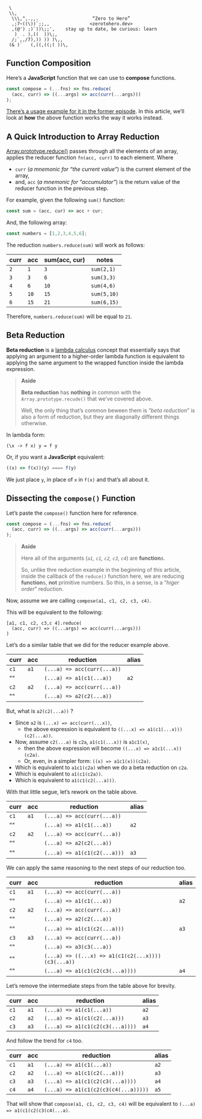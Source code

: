 ```text
 \
 \\,
  \\\,^,.,,.                    “Zero to Hero”
  ,;7~((\))`;;,,               <zerotohero.dev>
  ,(@') ;)`))\;;',    stay up to date, be curious: learn
   )  . ),((  ))\;,
  /;`,,/7),)) )) )\,,
 (& )`   (,((,((;( ))\,
```

## Function Composition

Here’s a **JavaScript** function that we can use to **compose** functions.

```javascript
const compose = (...fns) => fns.reduce(
  (acc, curr) => ((...args) => acc(curr(...args)))
);
```

[There’s a usage example for it in the former episode](../episode-036/function-composition/index.js).
In this article, we’ll look at **how** the above function works the way it works instead.

## A Quick Introduction to Array Reduction

[Array.prototype.reduce()][reduce-mdn] passes through all the elements of an
array, applies the reducer function `fn(acc, curr)` to each element.
Where 
* `curr` (*a mnemonic for “the current value”*) is the current element of the array,
* and, `acc` (*a mnemonic for “accumulator”*) is the return value of the reducer function in the previous step. 

[reduce-mdn]: https://developer.mozilla.org/en-US/docs/Web/JavaScript/Reference/Global_Objects/Array/reduce "Array.prototype.reduce (MDN)"

For example, given the following `sum()` function:

```javascript
const sum = (acc, cur) => acc + cur;
```

And, the following array:

```javascript
const numbers = [1,2,3,4,5,6];
```

The reduction `numbers.reduce(sum)` will work as follows:

curr  |acc  |sum(acc, cur)  |notes      |
------|-----|---------------|-----------|
   `2`|  `1`|            `3`|`sum(2,1)` |
   `3`|  `3`|            `6`|`sum(3,3)` |
   `4`|  `6`|           `10`|`sum(4,6)` |
   `5`| `10`|           `15`|`sum(5,10)`|
   `6`| `15`|           `21`|`sum(6,15)`|


Therefore, `numbers.reduce(sum)` will be equal to `21`.

## Beta Reduction

**Beta reduction** is a [lambda calculus][lambda-calculus] concept that 
essentially says that applying an argument to a higher-order lambda function
is equivalent to applying the same argument to the wrapped function inside
the lambda expression.

> **Aside**
>
> **Beta reduction** has **nothing** in common with the `Array.prototype.recude()` that
> we’ve covered above.
>
> Well, the only thing that’s common beween them is “*beta reduction*” is also a form of
> reduction, but they are diagonally different things otherwise.

[lambda-calculus]: https://plato.stanford.edu/entries/lambda-calculus/ "Lambda Calculus"

In lambda form:

```text 
(\x -> f x) y = f y
```

Or, if you want a **JavaScript** equivalent:

```javascript 
((x) => f(x))(y) ==== f(y)
```

We just place `y`, in place of `x` in `f(x)` and that’s all about it.

## Dissecting the `compose()` Function

Let’s paste the `compose()` function here for reference.

```javascript
const compose = (...fns) => fns.reduce(
  (acc, curr) => ((...args) => acc(curr(...args)))
);
```

> **Aside**
>
> Here all of the arguments (*`a1`, `c1`, `c2`, `c3`, `c4`*) are **function**s.
>
> So, unlike thre reduction example in the beginning of this article, 
> inside the callback of the `reduce()` function here, we are reducing **function**s,
> **not** primitive numbers. So this, in a sense, is a “*higer order*” reduction.

Now, assume we are calling `compose(a1, c1, c2, c3, c4)`.

This will be equivalent to the following:

```
[a1, c1, c2, c3,c 4].reduce(
  (acc, curr) => ((...args) => acc(curr(...args)))
)
```

Let’s do a similar table that we did for the reducer example above.

curr  |  acc| reduction                  |alias|
------|-----|----------------------------|-----|
  `c1`| `a1`| `(...a) => acc(curr(...a))`|     |
   "" |     | `(...a) => a1(c1(...a))`   |`a2` |
  `c2`| `a2`| `(...a) => acc(curr(...a))`|     |
   "" |     | `(...a) => a2(c2(...a))`   |     |

But, what is `a2(c2(...a))` ?

* Since `a2` is `(...x) => acc(curr(...x))`,
  * the above expression is equivalent to `((...x) => a1(c1(...x)))(c2(...a))`.
* Now, assume `c2(...a)` is `c2a`, `a1(c1(...x))` is `a1c1(x)`,
  * then the above expression will become `((...x) => a1c1(...x))(c2a)`.
  * Or, even, in a simpler form: `((x) => a1c1(x))(c2a)`.
* Which is equivalent to `a1c1(c2a)` when we do a beta reduction on `c2a`.
* Which is equivalent to `a1(c1(c2a))`.
* Which is equivalent to `a1(c1(c2(...a)))`.

With that little segue, let’s rework on the table above.

curr  |acc  | reduction                   |alias|
------|  ---|-----------------------------|-----|
  `c1`| `a1`| `(...a) => acc(curr(...a))` |     |
   "" |     | `(...a) => a1(c1(...a))`    |`a2` |
  `c2`| `a2`| `(...a) => acc(curr(...a))` |     |
   "" |     | `(...a) => a2(c2(...a))`    |     |
   "" |     | `(...a) => a1(c1(c2(...a)))`|`a3` |
 
We can apply the same reasoning to the next steps of our reduction too.

curr  |acc  | reduction                                          |alias|
------|-----|----------------------------------------------------|-----|
  `c1`| `a1`| `(...a) => acc(curr(...a))`                        |     |
   "" |     | `(...a) => a1(c1(...a))`                           |`a2` |
  `c2`| `a2`| `(...a) => acc(curr(...a))`                        |     |
   "" |     | `(...a) => a2(c2(...a))`                           |     |
   "" |     | `(...a) => a1(c1(c2(...a)))`                       |`a3` |
  `c3`| `a3`| `(...a) => acc(curr(...a))`                        |     |
   "" |     | `(...a) => a3(c3(...a))`                           |     |
   "" |     | `(...a) => ((...x) => a1(c1(c2(...x))))(c3(...a))` |     |
   "" |     | `(...a) => a1(c1(c2(c3(...a))))`                   |`a4` |

Let’s remove the intermediate steps from the table above for brevity.

curr  |acc  | reduction                                          |alias  |
------|-----|----------------------------------------------------|-------|
  `c1`| `a1`| `(...a) => a1(c1(...a))`                           |`a2`   |
  `c2`| `a2`| `(...a) => a1(c1(c2(...a)))`                       |`a3`   |
  `c3`| `a3`| `(...a) => a1(c1(c2(c3(...a))))`                   |`a4`   |

And follow the trend for `c4` too.

curr  |  acc| reduction                                          |alias  |
------|-----|----------------------------------------------------|-------|
  `c1`| `a1`| `(...a) => a1(c1(...a))`                           |`a2`   |
  `c2`| `a2`| `(...a) => a1(c1(c2(...a)))`                       |`a3`   |
  `c3`| `a3`| `(...a) => a1(c1(c2(c3(...a))))`                   |`a4`   |
  `c4`| `a4`| `(...a) => a1(c1(c2(c3(c4(...a)))))`               |`a5`   |

That will show that `compose(a1, c1, c2, c3, c4)` will be equivalent to
`(...a) => a1(c1(c2(c3(c4(...a)`.
